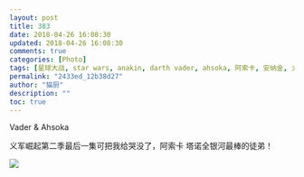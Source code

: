 ```yaml
---
layout: post
title: 383
date: 2018-04-26 16:08:30
updated: 2018-04-26 16:08:30
comments: true
categories: [Photo]
tags: [星球大战, star wars, anakin, darth vader, ahsoka, 阿索卡, 安纳金, 义军崛起]
permalink: "2433ed_12b38d27"
author: "猫厨"
description: ""
toc: true
---
```


<p>Vader &amp; Ahsoka</p> 
<p>义军崛起第二季最后一集可把我给哭没了，阿索卡&nbsp;塔诺全银河最棒的徒弟！</p>

![](/img/img_cVZNdzJtQk9JV2MwNkJsL2xkS3ErbTJseU1xYWQxNUIzU2FwRTBSU09Oa3RWVXpEQU9icU1RPT0.jpg)